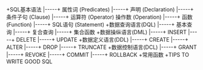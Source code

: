 +SQL基本语法
|-----+ 属性词   (Predicates)
|-----+ 声明     (Declaration)
|-----+ 条件子句 (Clause)
|-----+ 运算符 (Operator) 操作数 (Operation)
|-----+ 函数 (Function)
|-----+ SQL语句 (Statement)
+数据查询语言(DQL)
|-----+ 基本查询
|-----+ 复合查询
|-----+ 集合函数
+数据操纵语言(DML)
|-----+ INSERT
|-----+ DELETE
|-----+ UPDATE
+数据定义语言(DDL) 
|-----+ CREATE
|-----+ ALTER
|-----+ DROP
|-----+ TRUNCATE
+数据控制语言(DCL)
|-----+ GRANT
|-----+ REVOKE
|-----+ COMMIT
|-----+ ROLLBACK
+常用函数
+TIPS TO WRITE GOOD SQL
